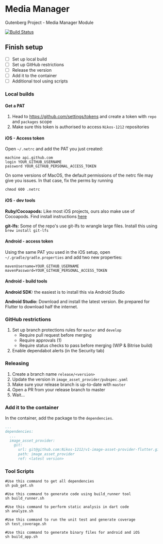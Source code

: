 # Media Manager

Gutenberg Project - Media Manager Module

[![Build Status](https://app.bitrise.io/app/4ede05b0-92d0-41d6-9c85-7afb0fd8833a/status.svg?token=vwZVAReST3vT-dkN7uzWBw&branch=master)](https://app.bitrise.io/app/4ede05b0-92d0-41d6-9c85-7afb0fd8833a)

## Finish setup

- [ ] Set up local build
- [ ] Set up GitHub restrictions
- [ ] Release the version
- [ ] Add it to the container
- [ ] Additional tool using scripts

### Local builds

#### Get a PAT

1. Head to https://github.com/settings/tokens and create a token with `repo` and `packages` scope
2. Make sure this token is authorised to access `Nikos-1212` repositories

#### iOS - Access token

Open `~/.netrc` and add the PAT you just created:

```
machine api.github.com
login YOUR_GITHUB_USERNAME
password YOUR_GITHUB_PERSONAL_ACCESS_TOKEN
```

On some versions of MacOS, the default permissions of the netrc file may give you issues. In that case, fix the perms by running

```
chmod 600 .netrc
```

#### iOS - dev tools

**Ruby/Cocoapods:** Like most iOS projects, ours also make use of Cocoapods. Find install instructions [here](https://guides.cocoapods.org/using/getting-started.html)

**git-lfs:** Some of the repo's use git-lfs to wrangle large files. Install this using `brew install git-lfs`


#### Android - access token

Using the same PAT you used in the iOS setup, open `~/.gradle/gradle.properties` and add two new properties:

```properties
mavenUsername=YOUR_GITHUB_USERNAME 
mavenPassword=YOUR_GITHUB_PERSONAL_ACCESS_TOKEN
```

#### Android - build tools

**Android SDK:** the easiest is to install this via Android Studio

**Android Studio:** Download and install the latest version. Be prepared for Flutter to download half the internet.


### GitHub restrictions

1. Set up branch protections rules for `master` and `develop`
   - Require pull request before merging
   - Require approvals (1)
   - Require status checks to pass before merging (WIP & Bitrise build)
2. Enable dependabot alerts (in the Security tab)

### Releasing

1. Create a branch name `release/<version>`
2. Update the version in `image_asset_provider/pubspec.yaml`
3. Make sure your release branch is up-to-date with `master`
4. Open a PR from your release branch to master
5. Wait...

### Add it to the container

In the container, add the package to the `dependencies`.

```yaml
...
dependencies:
  ...
  image_asset_provider:
    git:
      url: git@github.com:Nikos-1212/v1-image-asset-provider-flutter.git
      path: image_asset_provider
      ref: <latest version>
```

### Tool Scripts

```shell
#Use this command to get all dependencies 
sh pub_get.sh

#Use this command to generate code using build_runner tool
sh build_runner.sh

#Use this command to perform static analysis in dart code
sh analyze.sh

#Use this command to run the unit test and generate coverage
sh test_coverage.sh

#Use this command to generate binary files for android and iOS
sh build_app.sh
```
